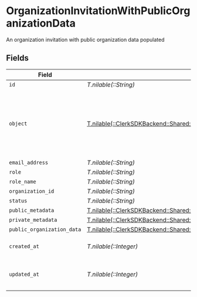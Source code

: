 # OrganizationInvitationWithPublicOrganizationData

An organization invitation with public organization data populated


## Fields

| Field                                                                                                                                                                                           | Type                                                                                                                                                                                            | Required                                                                                                                                                                                        | Description                                                                                                                                                                                     |
| ----------------------------------------------------------------------------------------------------------------------------------------------------------------------------------------------- | ----------------------------------------------------------------------------------------------------------------------------------------------------------------------------------------------- | ----------------------------------------------------------------------------------------------------------------------------------------------------------------------------------------------- | ----------------------------------------------------------------------------------------------------------------------------------------------------------------------------------------------- |
| `id`                                                                                                                                                                                            | *T.nilable(::String)*                                                                                                                                                                           | :heavy_minus_sign:                                                                                                                                                                              | N/A                                                                                                                                                                                             |
| `object`                                                                                                                                                                                        | [T.nilable(::ClerkSDKBackend::Shared::OrganizationInvitationWithPublicOrganizationDataObject)](../../models/shared/organizationinvitationwithpublicorganizationdataobject.md)                   | :heavy_minus_sign:                                                                                                                                                                              | String representing the object's type. Objects of the same type share the same value.<br/>                                                                                                      |
| `email_address`                                                                                                                                                                                 | *T.nilable(::String)*                                                                                                                                                                           | :heavy_minus_sign:                                                                                                                                                                              | N/A                                                                                                                                                                                             |
| `role`                                                                                                                                                                                          | *T.nilable(::String)*                                                                                                                                                                           | :heavy_minus_sign:                                                                                                                                                                              | N/A                                                                                                                                                                                             |
| `role_name`                                                                                                                                                                                     | *T.nilable(::String)*                                                                                                                                                                           | :heavy_minus_sign:                                                                                                                                                                              | N/A                                                                                                                                                                                             |
| `organization_id`                                                                                                                                                                               | *T.nilable(::String)*                                                                                                                                                                           | :heavy_minus_sign:                                                                                                                                                                              | N/A                                                                                                                                                                                             |
| `status`                                                                                                                                                                                        | *T.nilable(::String)*                                                                                                                                                                           | :heavy_minus_sign:                                                                                                                                                                              | N/A                                                                                                                                                                                             |
| `public_metadata`                                                                                                                                                                               | [T.nilable(::ClerkSDKBackend::Shared::OrganizationInvitationWithPublicOrganizationDataPublicMetadata)](../../models/shared/organizationinvitationwithpublicorganizationdatapublicmetadata.md)   | :heavy_minus_sign:                                                                                                                                                                              | N/A                                                                                                                                                                                             |
| `private_metadata`                                                                                                                                                                              | [T.nilable(::ClerkSDKBackend::Shared::OrganizationInvitationWithPublicOrganizationDataPrivateMetadata)](../../models/shared/organizationinvitationwithpublicorganizationdataprivatemetadata.md) | :heavy_minus_sign:                                                                                                                                                                              | N/A                                                                                                                                                                                             |
| `public_organization_data`                                                                                                                                                                      | [T.nilable(::ClerkSDKBackend::Shared::PublicOrganizationData)](../../models/shared/publicorganizationdata.md)                                                                                   | :heavy_minus_sign:                                                                                                                                                                              | N/A                                                                                                                                                                                             |
| `created_at`                                                                                                                                                                                    | *T.nilable(::Integer)*                                                                                                                                                                          | :heavy_minus_sign:                                                                                                                                                                              | Unix timestamp of creation.                                                                                                                                                                     |
| `updated_at`                                                                                                                                                                                    | *T.nilable(::Integer)*                                                                                                                                                                          | :heavy_minus_sign:                                                                                                                                                                              | Unix timestamp of last update.                                                                                                                                                                  |